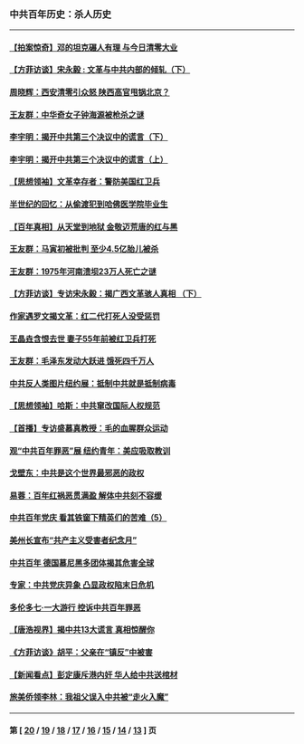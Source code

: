### 中共百年历史：杀人历史
---
#### [【拍案惊奇】邓的坦克碾人有理 与今日清零大业](../../pages/nf1176106/n13729574.md?10190430) 
#### [【方菲访谈】宋永毅 : 文革与中共内部的倾轧（下）](../../pages/nf1176106/n13486836.md?10190430) 
#### [周晓辉：西安清零引众怒 陕西高官甩锅北京？](../../pages/nf1176106/n13484627.md?10190430) 
#### [王友群：中华奇女子钟海源被枪杀之谜](../../pages/nf1176106/n13430555.md?10190430) 
#### [李宇明：揭开中共第三个决议中的谎言（下）](../../pages/nf1176106/n13389389.md?10190430) 
#### [李宇明：揭开中共第三个决议中的谎言（上）](../../pages/nf1176106/n13388697.md?10190430) 
#### [【思想领袖】文革幸存者：警防美国红卫兵](../../pages/nf1176106/n13339289.md?10190430) 
#### [半世纪的回忆：从偷渡犯到哈佛医学院毕业生](../../pages/nf1176106/n13345328.md?10190430) 
#### [【百年真相】从天堂到地狱 金敬迈荒唐的红与黑](../../pages/nf1176106/n13336995.md?10190430) 
#### [王友群：马寅初被批判 至少4.5亿胎儿被杀](../../pages/nf1176106/n13260313.md?10190430) 
#### [王友群：1975年河南溃坝23万人死亡之谜](../../pages/nf1176106/n13231576.md?10190430) 
#### [【方菲访谈】专访宋永毅：揭广西文革骇人真相 （下）](../../pages/nf1176106/n13209074.md?10190430) 
#### [作家遇罗文揭文革：红二代打死人没受惩罚](../../pages/nf1176106/n13205254.md?10190430) 
#### [王晶垚含恨去世 妻子55年前被红卫兵打死](../../pages/nf1176106/n13203590.md?10190430) 
#### [王友群：毛泽东发动大跃进 饿死四千万人](../../pages/nf1176106/n13177158.md?10190430) 
#### [中共反人类图片纽约展：抵制中共就是抵制病毒](../../pages/nf1176106/n13115371.md?10190430) 
#### [【思想领袖】哈斯：中共窜改国际人权规范](../../pages/nf1176106/n13053647.md?10190430) 
#### [【首播】专访盛慕真教授：毛的血腥群众运动](../../pages/nf1176106/n13091782.md?10190430) 
#### [观“中共百年罪恶”展 纽约青年：美应吸取教训](../../pages/nf1176106/n13085246.md?10190430) 
#### [戈壁东：中共是这个世界最邪恶的政权](../../pages/nf1176106/n13085641.md?10190430) 
#### [易蓉：百年红祸恶贯满盈 解体中共刻不容缓](../../pages/nf1176106/n13084455.md?10190430) 
#### [中共百年党庆 看其铁窗下精英们的苦难（5）](../../pages/nf1176106/n13076766.md?10190430) 
#### [美州长宣布“共产主义受害者纪念月”](../../pages/nf1176106/n13074024.md?10190430) 
#### [中共百年 德国慕尼黑多团体揭其危害全球](../../pages/nf1176106/n13068873.md?10190430) 
#### [专家：中共党庆异象 凸显政权陷末日危机](../../pages/nf1176106/n13067084.md?10190430) 
#### [多伦多七·一大游行 控诉中共百年罪恶](../../pages/nf1176106/n13062043.md?10190430) 
#### [【唐浩视界】揭中共13大谎言 真相惊醒你](../../pages/nf1176106/n13065208.md?10190430) 
#### [《方菲访谈》胡平：父亲在“镇反”中被害](../../pages/nf1176106/n13064114.md?10190430) 
#### [【新闻看点】彭定康斥港内奸 华人给中共送棺材](../../pages/nf1176106/n13064230.md?10190430) 
#### [旅美侨领李林：我祖父误入中共被“走火入魔”](../../pages/nf1176106/n13062777.md?10190430) 

---
#### 第 [ [20](./20.md?10190430) / [19](./19.md?10190430) / [18](./18.md?10190430) / [17](./17.md?10190430) / [16](./16.md?10190430) / [15](./15.md?10190430) / [14](./14.md?10190430) / [13](./13.md?10190430) ] 页
